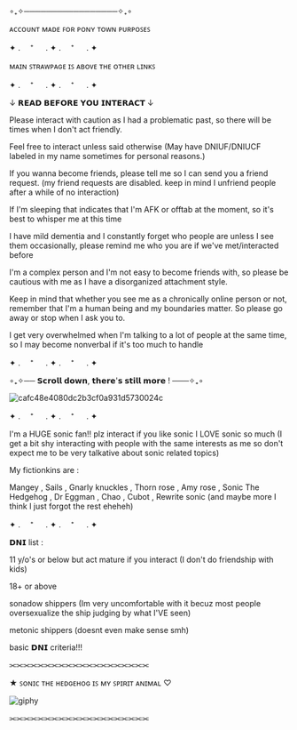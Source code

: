 ∘₊✧─────────────────✧₊∘ 

ᴀᴄᴄᴏᴜɴᴛ ᴍᴀᴅᴇ ꜰᴏʀ ᴘᴏɴʏ ᴛᴏᴡɴ ᴘᴜʀᴘᴏꜱᴇꜱ

 ✦ . 　⁺ 　 . ✦ . 　⁺ 　 . ✦ 

ᴍᴀɪɴ ꜱᴛʀᴀᴡᴘᴀɢᴇ ɪꜱ ᴀʙᴏᴠᴇ ᴛʜᴇ ᴏᴛʜᴇʀ ʟɪɴᴋꜱ

 ✦ . 　⁺ 　 . ✦ . 　⁺ 　 . ✦ 

↓ 𝗥𝗘𝗔𝗗 𝗕𝗘𝗙𝗢𝗥𝗘 𝗬𝗢𝗨 𝗜𝗡𝗧𝗘𝗥𝗔𝗖𝗧 ↓

Please interact with caution as I had a problematic past, so there will be times when I don't act friendly.

Feel free to interact unless said otherwise (May have DNIUF/DNIUCF labeled in my name sometimes for personal reasons.)

If you wanna become friends, please tell me so I can send you a friend request. (my friend requests are disabled. keep in mind I unfriend people after a while of no interaction)

If I'm sleeping that indicates that I'm AFK or offtab at the moment, so it's best to whisper me at this time

I have mild dementia and I constantly forget who people are unless I see them occasionally, please remind me who you are if we've met/interacted before

I'm a complex person and I'm not easy to become friends with, so please be cautious with me as I have a disorganized attachment style.

Keep in mind that whether you see me as a chronically online person or not, remember that I'm a human being and my boundaries matter. So please  go away or stop when I ask you to.

I get very overwhelmed when I'm talking to a lot of people at the same time, so I may become nonverbal if it's too much to handle

 ✦ . 　⁺ 　 . ✦ . 　⁺ 　 . ✦ 

∘₊✧── 𝗦𝗰𝗿𝗼𝗹𝗹 𝗱𝗼𝘄𝗻, 𝘁𝗵𝗲𝗿𝗲'𝘀 𝘀𝘁𝗶𝗹𝗹 𝗺𝗼𝗿𝗲 ! ───✧₊∘ 

![cafc48e4080dc2b3cf0a931d5730024c](https://github.com/user-attachments/assets/bc3a1364-5ca2-43a0-b0cd-fa1a9f6893aa)
 
 ✦ . 　⁺ 　 . ✦ . 　⁺ 　 . ✦ 

I'm a HUGE sonic fan!! plz interact if you like sonic I LOVE sonic so much (I get a bit shy interacting with people with the same interests as me so don't expect me to be very talkative about sonic related topics)

My fictionkins are :

Mangey , Sails , Gnarly knuckles , Thorn rose , Amy rose , Sonic The Hedgehog , Dr Eggman , Chao , Cubot , Rewrite sonic (and maybe more I think I just forgot the rest eheheh) 

✦ . 　⁺ 　 . ✦ . 　⁺ 　 . ✦ 

𝗗𝗡𝗜 list :

11 y/o's or below but act mature if you interact (I don't do friendship with kids)

18+ or above

sonadow shippers (Im very uncomfortable with it becuz most people oversexualize the ship judging by what I'VE seen)

metonic shippers (doesnt even make sense smh)

basic 𝗗𝗡𝗜 criteria!!!

⫘⫘⫘⫘⫘⫘⫘⫘⫘⫘⫘⫘⫘⫘⫘⫘⫘⫘⫘⫘

★ ꜱᴏɴɪᴄ ᴛʜᴇ ʜᴇᴅɢᴇʜᴏɢ ɪꜱ ᴍʏ ꜱᴘɪʀɪᴛ ᴀɴɪᴍᴀʟ ♡

![giphy](https://github.com/user-attachments/assets/af7b266e-7635-4ce6-b7cf-91cbdc12924d)


⫘⫘⫘⫘⫘⫘⫘⫘⫘⫘⫘⫘⫘⫘⫘⫘⫘⫘⫘⫘
